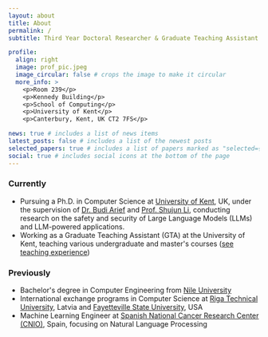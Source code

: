 ```yaml
---
layout: about
title: About
permalink: /
subtitle: Third Year Doctoral Researcher & Graduate Teaching Assistant at <a href='https://kent.ac.uk'>University of Kent</a>

profile:
  align: right
  image: prof_pic.jpeg
  image_circular: false # crops the image to make it circular
  more_info: >
    <p>Room 239</p>
    <p>Kennedy Building</p>
    <p>School of Computing</p> 
    <p>University of Kent</p>
    <p>Canterbury, Kent, UK CT2 7FS</p>

news: true # includes a list of news items
latest_posts: false # includes a list of the newest posts
selected_papers: true # includes a list of papers marked as "selected={true}"
social: true # includes social icons at the bottom of the page
---
```


### Currently

- Pursuing a Ph.D. in Computer Science at [University of Kent](https://kent.ac.uk), UK, under the supervision of [Dr. Budi Arief](https://www.kent.ac.uk/school-of-computing/people/3056/arief-budi) and [Prof. Shujun Li](https://www.hooklee.com/), conducting research on the safety and security of Large Language Models (LLMs) and LLM-powered applications.
- Working as a Graduate Teaching Assistant (GTA) at the University of Kent, teaching various undergraduate and master's courses ([see teaching experience](/teaching/))

### Previously

- Bachelor's degree in Computer Engineering from [Nile University](https://nu.edu.eg)
- International exchange programs in Computer Science at [Riga Technical University](https://rtu.lv), Latvia and [Fayetteville State University](https://www.uncfsu.edu/), USA
- Machine Learning Engineer at [Spanish National Cancer Research Center (CNIO)](https://cnio.es/en), Spain, focusing on Natural Language Processing

